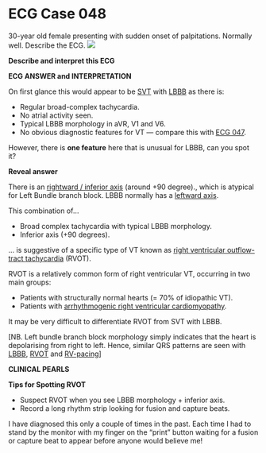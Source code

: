 # ECG Case 048


30-year old female presenting with sudden onset of palpitations. Normally well. Describe the ECG.
![](https://litfl.com/wp-content/uploads/2018/08/TOP-100-ECG-QUIZ-LITFL-048-2.jpg)



**Describe and interpret this ECG** 

**ECG ANSWER and INTERPRETATION** 


On first glance this would appear to be [SVT](https://litfl.com/supraventricular-tachycardia-svt-ecg-library/) with [LBBB](https://litfl.com/left-bundle-branch-block-lbbb-ecg-library/) as there is:

- Regular broad-complex tachycardia.
- No atrial activity seen.
- Typical LBBB morphology in aVR, V1 and V6.
- No obvious diagnostic features for VT — compare this with [ECG 047](https://litfl.com/ecg-case-047/).


However, there is **one feature**  here that is unusual for LBBB, can you spot it?

**Reveal answer** 


There is an [rightward / inferior axis](https://litfl.com/right-axis-deviation-rad-ecg-library/) (around +90 degree)., which is atypical for Left Bundle branch block. LBBB normally has a [leftward axis](https://litfl.com/left-axis-deviation-lad-ecg-library/).


This combination of…

- Broad complex tachycardia with typical LBBB morphology.
- Inferior axis (+90 degrees).


… is suggestive of a specific type of VT known as [right ventricular outflow-tract tachycardia](https://litfl.com/right-ventricular-outflow-tract-rvot-tachycardia/) (RVOT).


RVOT is a relatively common form of right ventricular VT, occurring in two main groups:

- Patients with structurally normal hearts (= 70% of idiopathic VT).
- Patients with [arrhythmogenic right ventricular cardiomyopathy](https://litfl.com/arrhythmogenic-right-ventricular-cardiomyopathy-arvc/).


It may be very difficult to differentiate RVOT from SVT with LBBB.


[NB. Left bundle branch block morphology simply indicates that the heart is depolarising from right to left. Hence, similar QRS patterns are seen with [LBBB](https://litfl.com/left-bundle-branch-block-lbbb-ecg-library/), [RVOT](https://litfl.com/right-ventricular-outflow-tract-rvot-tachycardia/) and [RV-pacing](https://litfl.com/pacemaker-rhythms-normal-patterns/)]

**CLINICAL PEARLS** 



**Tips for Spotting RVOT** 

- Suspect RVOT when you see LBBB morphology + inferior axis.
- Record a long rhythm strip looking for fusion and capture beats.


I have diagnosed this only a couple of times in the past. Each time I
had to stand by the monitor with my finger on the “print” button
waiting for a fusion or capture beat to appear before anyone would
believe me!

